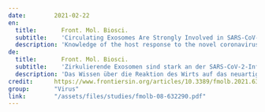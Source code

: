 ```yaml
---
date:        2021-02-22
en:
  title:       Front. Mol. Biosci.
  subtitle:    'Circulating Exosomes Are Strongly Involved in SARS-CoV-2 Infection'
  description: 'Knowledge of the host response to the novel coronavirus SARS-CoV-2 remains limited, hindering the understanding of COVID-19 pathogenesis and the development of therapeutic strategies. During the course of a viral infection, host cells release exosomes and other extracellular vesicles carrying viral and host components that can modulate the immune response. The present study used a shotgun proteomic approach to map the host circulating exosomes’ response to SARS-CoV-2 infection. We investigated how SARS-CoV-2 infection modulates exosome content, exosomes’ involvement in disease progression, and the potential use of plasma exosomes as biomarkers of disease severity. A proteomic analysis of patient-derived exosomes identified several molecules involved in the immune response, inflammation, and activation of the coagulation and complement pathways, which are the main mechanisms of COVID-19–associated tissue damage and multiple organ dysfunctions. In addition, several potential biomarkers—such as fibrinogen, fibronectin, complement C1r subcomponent and serum amyloid P-component—were shown to have a diagnostic feature presenting an area under the curve (AUC) of almost 1. Proteins correlating with disease severity were also detected. Moreover, for the first time, we identified the presence of SARS-CoV-2 RNA in the exosomal cargo, which suggests that the virus might use the endocytosis route to spread infection. Our findings indicate circulating exosomes’ significant contribution to several processes—such as inflammation, coagulation, and immunomodulation—during SARS-CoV-2 infection. The study’s data are available via ProteomeXchange with the identifier PXD021144.'
de: 
  title:       Front. Mol. Biosci.
  subtitle:    'Zirkulierende Exosomen sind stark an der SARS-CoV-2-Infektion beteiligt'
  description: 'Das Wissen über die Reaktion des Wirts auf das neuartige Coronavirus SARS-CoV-2 ist nach wie vor begrenzt, was das Verständnis der Pathogenese von COVID-19 und die Entwicklung therapeutischer Strategien behindert. Im Verlauf einer Virusinfektion setzen Wirtszellen Exosomen und andere extrazelluläre Vesikel frei, die Virus- und Wirtsbestandteile enthalten und die Immunreaktion modulieren können. In der vorliegenden Studie wurde ein Shotgun-Proteom-Ansatz verwendet, um die Reaktion der zirkulierenden Wirtsexosomen auf eine SARS-CoV-2-Infektion zu erfassen. Wir untersuchten, wie die SARS-CoV-2-Infektion den Exosomengehalt moduliert, die Beteiligung von Exosomen am Krankheitsverlauf und die mögliche Verwendung von Plasma-Exosomen als Biomarker für den Schweregrad der Erkrankung. Bei einer proteomischen Analyse der von Patienten stammenden Exosomen wurden mehrere Moleküle identifiziert, die an der Immunreaktion, der Entzündung und der Aktivierung der Gerinnungs- und Komplementwege beteiligt sind, die die Hauptmechanismen der COVID-19-assoziierten Gewebeschäden und der Funktionsstörungen mehrerer Organe darstellen. Darüber hinaus wurde gezeigt, dass mehrere potenzielle Biomarker - wie Fibrinogen, Fibronektin, die Komplement-C1r-Subkomponente und die Serum-Amyloid-P-Komponente - ein diagnostisches Merkmal mit einer Fläche unter der Kurve (AUC) von fast 1 aufweisen. Es wurden auch Proteine entdeckt, die mit dem Schweregrad der Erkrankung korrelieren. Darüber hinaus konnten wir zum ersten Mal SARS-CoV-2-RNA in der exosomalen Fracht nachweisen, was darauf hindeutet, dass das Virus den Weg der Endozytose zur Verbreitung der Infektion nutzen könnte. Unsere Ergebnisse deuten darauf hin, dass zirkulierende Exosomen während einer SARS-CoV-2-Infektion einen wichtigen Beitrag zu verschiedenen Prozessen wie Entzündung, Blutgerinnung und Immunmodulation leisten. Die Daten der Studie sind über ProteomeXchange mit der Kennung PXD021144 verfügbar.'
credit:      https://www.frontiersin.org/articles/10.3389/fmolb.2021.632290/full
group:       "Virus"
link:        "/assets/files/studies/fmolb-08-632290.pdf"
---
```

<object data="{{ page.link }}" style='height:calc(100vh - 400px); width: 100%' type='application/pdf'></object>
<br/>
